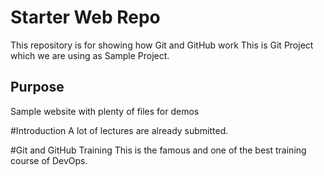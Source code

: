 # Starter Web Repo

This repository is for showing how Git and GitHub work
This is Git Project which we are using as Sample Project.
## Purpose

Sample website with plenty of files for demos


#Introduction
A lot of lectures are already submitted.

#Git and GitHub Training
This is the famous and one of the best training course of DevOps.